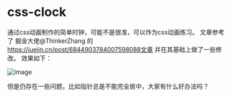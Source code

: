 # css-clock
通过css动画制作的简单时钟，可能不是很准，可以作为css动画练习。
文章参考了 掘金大佬@ThinkerZhang 的 https://juejin.cn/post/6844903784007598088文章 并在其基础上做了一些修改。
效果如下：

![image](https://user-images.githubusercontent.com/28016082/115012449-6e952e00-9ee2-11eb-80d5-d418f9ef585e.png)

但是仍存在一些问题，比如指针总是不能完全居中，大家有什么好办法吗？
